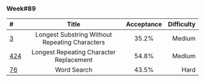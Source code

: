### Week#89

| # | Title | Acceptance | Difficulty
| :------------ |:---------------:| :-----:| -----:|
| [3](https://leetcode.com/problems/longest-substring-without-repeating-characters/description/) | Longest Substring Without Repeating Characters | 35.2% | Medium |
| [424](https://leetcode.com/problems/longest-repeating-character-replacement/description/) | Longest Repeating Character Replacement | 54.8% | Medium |
| [76](https://leetcode.com/problems/minimum-window-substring/description/) | Word Search | 43.5% | Hard |

